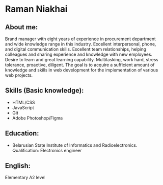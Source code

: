 # Raman Niakhai

## About me:
Brand manager with eight years of experience in procurement department and wide knowledge range in this industry. Excellent interpersonal, phone, and digital communication skills. Excellent team relationships, helping colleagues and sharing experience and knowledge with new employees. Desire to learn and great learning capability. Multitasking, work hard, stress tolerance, proactive, diligent. The goal is to acquire a sufficient amount of knowledge and skills in web development for the implementation of various web projects.

## Skills (Basic knowledge):
*	HTML/CSS
*	JavaScript
*	Git
*	Adobe Photoshop/Figma

## Education:
*	Belarusian State Institute of Informatics and Radioelectronics. Qualification:  Electronics engineer

## English:
Elementary A2 level
